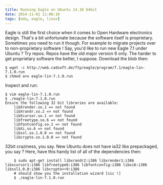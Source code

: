 ```yaml
---
title: Running Eagle on Ubuntu 14.10 64bit
date: 2014-11-01 11:08:10
tags: [eda, eagle, linux]
---
```


Eagle is still the first choice when it comes to Open Hardware
electronics design. That's a bit unfortunate because the software itself
is proprietary. Sometimes you need to run it though. For example to
migrate projects over to non-proprietary software ! Say, you'd like to
run new Eagle 7.1 under Ubuntu ? Try repos. Repos have the old major
version 6 only. The harder to get proprietary software the better, I
suppose. Download the blob then:

```
$ wget -c http://web.cadsoft.de/ftp/eagle/program/7.1/eagle-lin-7.1.0.run
$ chmod a+x eagle-lin-7.1.0.run
```

Inspect and run:

```
$ vim eagle-lin-7.1.0.run
$ ./eagle-lin-7.1.0.run
Ensure the following 32 bit libraries are available:
    libXrender.so.1 => not found
    libXrandr.so.2 => not found
    libXcursor.so.1 => not found
    libfreetype.so.6 => not found
    libfontconfig.so.1 => not found
    libXi.so.6 => not found
    libssl.so.1.0.0 => not found
    libcrypto.so.1.0.0 => not found
```

32bit craziness, you say.
New Ubuntu does not have ia32 libs prepackaged, you say ? Here, have
this handy list of all of the dependencies then:

```
    $ sudo apt-get install libxrandr2:i386 libxrender1:i386 libxcursor1:i386 libfreetype6:i386 libfontconfig:i386 libxi6:i386 libssl1.0.0:i386 libcrypto++9:i386
    # should show you the installation wizard [sic !]
    $ ./eagle-lin-7.1.0.run
```
